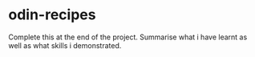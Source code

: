 # odin-recipes

Complete this at the end of the project. Summarise what i have learnt as well as what skills i demonstrated.